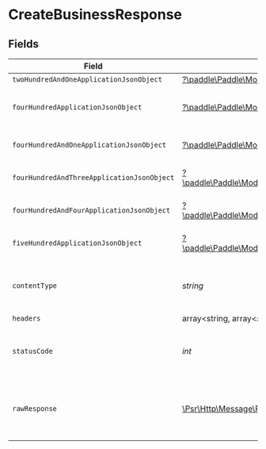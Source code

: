 # CreateBusinessResponse


## Fields

| Field                                                                                                                                                           | Type                                                                                                                                                            | Required                                                                                                                                                        | Description                                                                                                                                                     |
| --------------------------------------------------------------------------------------------------------------------------------------------------------------- | --------------------------------------------------------------------------------------------------------------------------------------------------------------- | --------------------------------------------------------------------------------------------------------------------------------------------------------------- | --------------------------------------------------------------------------------------------------------------------------------------------------------------- |
| `twoHundredAndOneApplicationJsonObject`                                                                                                                         | [?\paddle\Paddle\Models\Operations\CreateBusinessResponseBody](../../models/operations/CreateBusinessResponseBody.md)                                           | :heavy_minus_sign:                                                                                                                                              | Created                                                                                                                                                         |
| `fourHundredApplicationJsonObject`                                                                                                                              | [?\paddle\Paddle\Models\Operations\CreateBusinessBusinessesResponseBody](../../models/operations/CreateBusinessBusinessesResponseBody.md)                       | :heavy_minus_sign:                                                                                                                                              | Error response for validation                                                                                                                                   |
| `fourHundredAndOneApplicationJsonObject`                                                                                                                        | [?\paddle\Paddle\Models\Operations\CreateBusinessBusinessesResponseResponseBody](../../models/operations/CreateBusinessBusinessesResponseResponseBody.md)       | :heavy_minus_sign:                                                                                                                                              | General error response                                                                                                                                          |
| `fourHundredAndThreeApplicationJsonObject`                                                                                                                      | [?\paddle\Paddle\Models\Operations\CreateBusinessBusinessesResponse403ResponseBody](../../models/operations/CreateBusinessBusinessesResponse403ResponseBody.md) | :heavy_minus_sign:                                                                                                                                              | General error response                                                                                                                                          |
| `fourHundredAndFourApplicationJsonObject`                                                                                                                       | [?\paddle\Paddle\Models\Operations\CreateBusinessBusinessesResponse404ResponseBody](../../models/operations/CreateBusinessBusinessesResponse404ResponseBody.md) | :heavy_minus_sign:                                                                                                                                              | General error response                                                                                                                                          |
| `fiveHundredApplicationJsonObject`                                                                                                                              | [?\paddle\Paddle\Models\Operations\CreateBusinessBusinessesResponse500ResponseBody](../../models/operations/CreateBusinessBusinessesResponse500ResponseBody.md) | :heavy_minus_sign:                                                                                                                                              | General error response                                                                                                                                          |
| `contentType`                                                                                                                                                   | *string*                                                                                                                                                        | :heavy_check_mark:                                                                                                                                              | HTTP response content type for this operation                                                                                                                   |
| `headers`                                                                                                                                                       | array<string, array<*string*>>                                                                                                                                  | :heavy_minus_sign:                                                                                                                                              | N/A                                                                                                                                                             |
| `statusCode`                                                                                                                                                    | *int*                                                                                                                                                           | :heavy_check_mark:                                                                                                                                              | HTTP response status code for this operation                                                                                                                    |
| `rawResponse`                                                                                                                                                   | [\Psr\Http\Message\ResponseInterface](https://www.php-fig.org/psr/psr-7/#33-psrhttpmessageresponseinterface)                                                    | :heavy_minus_sign:                                                                                                                                              | Raw HTTP response; suitable for custom response parsing                                                                                                         |